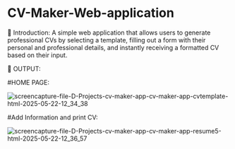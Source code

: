 # CV-Maker-Web-application

📌 Introduction: A simple web application that allows users to generate professional CVs by selecting a template, filling out a form with their personal and professional details, and instantly receiving a formatted CV based on their input.

🎯 OUTPUT: 

#HOME PAGE: 

![screencapture-file-D-Projects-cv-maker-app-cv-maker-app-cvtemplate-html-2025-05-22-12_34_38](https://github.com/user-attachments/assets/f8d03f03-395f-4f0c-8d41-a66169140e7f)

#Add Information and print CV:

![screencapture-file-D-Projects-cv-maker-app-cv-maker-app-resume5-html-2025-05-22-12_36_57](https://github.com/user-attachments/assets/651db94a-879f-42bf-b2a2-3ccd3f7fa1f8)
